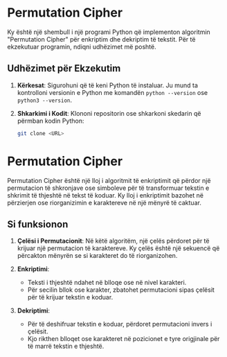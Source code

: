 # Permutation Cipher

Ky është një shembull i një programi Python që implementon algoritmin "Permutation Cipher" për enkriptim dhe dekriptim të tekstit. Për të ekzekutuar programin, ndiqni udhëzimet më poshtë.

## Udhëzimet për Ekzekutim

1. **Kërkesat**: Sigurohuni që të keni Python të instaluar. Ju mund ta kontrolloni versionin e Python me komandën `python --version` ose `python3 --version`.

2. **Shkarkimi i Kodit**: Klononi repositorin ose shkarkoni skedarin që përmban kodin Python:

   ```bash
   git clone <URL>

# Permutation Cipher

Permutation Cipher është një lloj i algoritmit të enkriptimit që përdor një permutacion të shkronjave ose simboleve për të transformuar tekstin e shkrimit të thjeshtë në tekst të koduar. Ky lloj i enkriptimit bazohet në përzierjen ose riorganizimin e karaktereve në një mënyrë të caktuar.

## Si funksionon

1. **Çelësi i Permutacionit**: Në këtë algoritëm, një çelës përdoret për të krijuar një permutacion të karaktereve. Ky çelës është një sekuencë që përcakton mënyrën se si karakteret do të riorganizohen.

2. **Enkriptimi**:
   - Teksti i thjeshtë ndahet në blloqe ose në nivel karakteri.
   - Për secilin bllok ose karakter, zbatohet permutacioni sipas çelësit për të krijuar tekstin e koduar.

3. **Dekriptimi**:
   - Për të deshifruar tekstin e koduar, përdoret permutacioni invers i çelësit.
   - Kjo rikthen blloqet ose karakteret në pozicionet e tyre origjinale për të marrë tekstin e thjeshtë.

